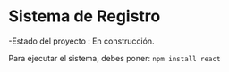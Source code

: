 <h1>Sistema de Registro</h1>

-Estado del proyecto : En construcción.

Para ejecutar el sistema, debes poner:
 ```npm install react```

